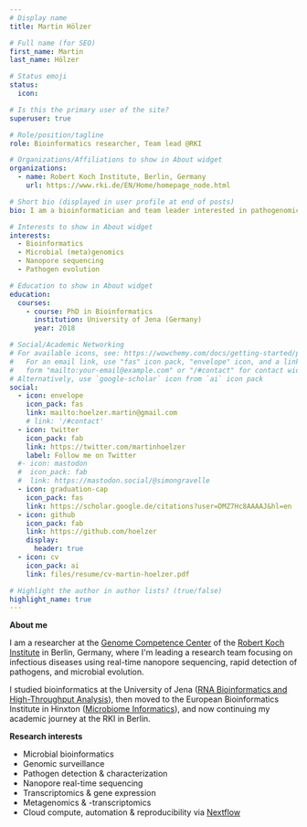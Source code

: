 ```yaml
---
# Display name
title: Martin Hölzer

# Full name (for SEO)
first_name: Martin
last_name: Hölzer

# Status emoji
status:
  icon:

# Is this the primary user of the site?
superuser: true

# Role/position/tagline
role: Bioinformatics researcher, Team lead @RKI

# Organizations/Affiliations to show in About widget
organizations:
  - name: Robert Koch Institute, Berlin, Germany
    url: https://www.rki.de/EN/Home/homepage_node.html

# Short bio (displayed in user profile at end of posts)
bio: I am a bioinformatician and team leader interested in pathogenomics at RKI in Berlin, Germany.

# Interests to show in About widget
interests:
  - Bioinformatics
  - Microbial (meta)genomics
  - Nanopore sequencing
  - Pathogen evolution

# Education to show in About widget
education:
  courses:
    - course: PhD in Bioinformatics
      institution: University of Jena (Germany)
      year: 2018

# Social/Academic Networking
# For available icons, see: https://wowchemy.com/docs/getting-started/page-builder/#icons
#   For an email link, use "fas" icon pack, "envelope" icon, and a link in the
#   form "mailto:your-email@example.com" or "/#contact" for contact widget.
# Alternatively, use `google-scholar` icon from `ai` icon pack
social:
  - icon: envelope
    icon_pack: fas
    link: mailto:hoelzer.martin@gmail.com
    # link: '/#contact'
  - icon: twitter
    icon_pack: fab
    link: https://twitter.com/martinhoelzer
    label: Follow me on Twitter
  #- icon: mastodon
  #  icon_pack: fab
  #  link: https://mastodon.social/@simongravelle
  - icon: graduation-cap
    icon_pack: fas
    link: https://scholar.google.de/citations?user=DMZ7Hc8AAAAJ&hl=en
  - icon: github
    icon_pack: fab
    link: https://github.com/hoelzer
    display:
      header: true
  - icon: cv
    icon_pack: ai
    link: files/resume/cv-martin-hoelzer.pdf

# Highlight the author in author lists? (true/false)
highlight_name: true
---
```

**About me**

I am a researcher at the [Genome Competence Center](https://www.rki.de/EN/Content/Institute/DepartmentsUnits/MF/MF1/mf1_node.html) of the [Robert Koch Institute](https://www.rki.de/EN/Home/homepage_node.html) in Berlin, Germany, where I'm leading a research team focusing on infectious diseases using real-time nanopore sequencing, rapid detection of pathogens, and microbial evolution.

I studied bioinformatics at the University of Jena ([RNA Bioinformatics and High-Throughput Analysis](https://www.rna.uni-jena.de/)), then moved to the European Bioinformatics Institute in Hinxton ([Microbiome Informatics](https://www.ebi.ac.uk/about/teams/microbiome-informatics/)), and now continuing my academic journey at the RKI in Berlin. 

**Research interests**

* Microbial bioinformatics
* Genomic surveillance
* Pathogen detection & characterization
* Nanopore real-time sequencing
* Transcriptomics & gene expression
* Metagenomics & -transcriptomics
* Cloud compute, automation & reproducibility via [Nextflow](https://nextflow.io)


